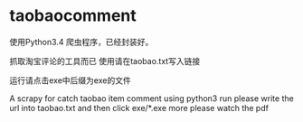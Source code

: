 # taobaocomment
使用Python3.4
爬虫程序，已经封装好。

抓取淘宝评论的工具而已
使用请在taobao.txt写入链接

运行请点击exe中后缀为exe的文件

A scrapy for catch taobao item comment using python3
run please write the url into taobao.txt 
and then click exe/*.exe
more please watch the pdf
